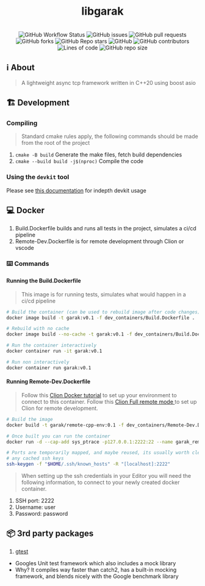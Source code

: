 <div align="center">
    <h1>libgarak</h1>
</div>

<br>
<div align="center">
  <img alt="GitHub Workflow Status" src="https://img.shields.io/github/workflow/status/mattcoding4days/cmake-starter/Unittests?label=Build%2FUnittests&logo=github&style=flat-square">
  <img alt="GitHub issues" src="https://img.shields.io/github/issues/mattcoding4days/cmake-starter?color=red&label=Issues&logo=github&style=flat-square">
  <img alt="GitHub pull requests" src="https://img.shields.io/github/issues-pr/mattcoding4days/cmake-starter?color=blue&label=Pull%20Requests&logo=github&style=flat-square">
  <img alt="GitHub forks" src="https://img.shields.io/github/forks/mattcoding4days/cmake-starter?label=Forks&logo=github&style=flat-square">
  <img alt="GitHub Repo stars" src="https://img.shields.io/github/stars/mattcoding4days/cmake-starter?label=Stars&logo=github&style=flat-square">
  <img alt="GitHub" src="https://img.shields.io/github/license/mattcoding4days/cmake-starter?color=blue&label=License&logo=github&style=flat-square">
  <img alt="GitHub contributors" src="https://img.shields.io/github/contributors/mattcoding4days/cmake-starter?color=blue&logo=github&style=flat-square">
  <img alt="Lines of code" src="https://img.shields.io/tokei/lines/github/mattcoding4days/cmake-starter?label=Total%20Lines%20Of%20Code&logo=github&style=flat-square">
  <img alt="GitHub repo size" src="https://img.shields.io/github/repo-size/mattcoding4days/cmake-starter?label=Repo%20Size&logo=github&style=flat-square">
</div>

## :information_source: About 

> A lightweight async tcp framework written in C++20 using boost asio

## :building_construction: Development

### Compiling
> Standard cmake rules apply, the following commands should be made from the root of the project

1. `cmake -B build` Generate the make files, fetch build dependencies
2. `cmake --build build -j$(nproc)` Compile the code

### Using the `devkit` tool
Please see [this documentation](https://github.com/mattcoding4days/cmake-starter#using-the-devkit-tool) for indepth devkit usage
     
## :computer: Docker

1. Build.Dockerfile builds and runs all tests in the project, simulates a ci/cd pipeline
2. Remote-Dev.Dockerfile is for remote development through Clion or vscode

### :keyboard: Commands

#### Running the Build.Dockerfile

> This image is for running tests, simulates what would happen in a ci/cd pipeline

```bash
# Build the container (can be used to rebuild image after code changes)
docker image build -t garak:v0.1 -f dev_containers/Build.Dockerfile .

# Rebuild with no cache
docker image build --no-cache -t garak:v0.1 -f dev_containers/Build.Dockerfile.

# Run the container interactively
docker container run -it garak:v0.1

# Run non interactively
docker container run garak:v0.1
```

#### Running Remote-Dev.Dockerfile

> Follow this [Clion Docker tutorial](https://blog.jetbrains.com/clion/2020/01/using-docker-with-clion/) to set up your environment to connect to this container.
> Follow this [Clion Full remote mode ](https://www.jetbrains.com/help/clion/remote-projects-support.html) to set up Clion for remote development.

```bash
# Build the image
docker build -t garak/remote-cpp-env:0.1 -f dev_containers/Remote-Dev.Dockerfile .

# Once built you can run the container
docker run -d --cap-add sys_ptrace -p127.0.0.1:2222:22 --name garak_remote_env garak/remote-cpp-env:0.1

# Ports are temporarily mapped, and maybe reused, its usually worth clearing
# any cached ssh keys
ssh-keygen -f "$HOME/.ssh/known_hosts" -R "[localhost]:2222"
```
> When setting up the ssh credentials in your Editor you will need the following information,
> to connect to your newly created docker container.

1. SSH port: 2222
2. Username: user
3. Password: password

## :package: 3rd party packages

1. [gtest](https://github.com/google/googletest)
  - Googles Unit test framework which also includes a mock library
  - Why? It compiles way faster than catch2, has a built-in mocking framework, and blends nicely
    with the Google benchmark library
